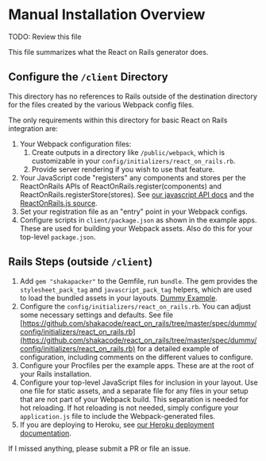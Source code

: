 # Manual Installation Overview

TODO: Review this file

This file summarizes what the React on Rails generator does.

## Configure the `/client` Directory

This directory has no references to Rails outside of the destination directory for the files created by the various Webpack config files.

The only requirements within this directory for basic React on Rails integration are:

1. Your Webpack configuration files:
   1. Create outputs in a directory like `/public/webpack`, which is customizable in your `config/initializers/react_on_rails.rb`.
   1. Provide server rendering if you wish to use that feature.
1. Your JavaScript code "registers" any components and stores per the ReactOnRails APIs of ReactOnRails.register(components) and ReactOnRails.registerStore(stores). See [our javascript API docs](https://www.shakacode.com/react-on-rails/docs/api/javascript-api/) and the [ReactOnRails.js source](https://github.com/shakacode/react_on_rails/tree/master/node_package/src/ReactOnRails.js).
1. Set your registration file as an "entry" point in your Webpack configs.
1. Configure scripts in `client/package.json` as shown in the example apps. These are used for building your Webpack assets. Also do this for your top-level `package.json`.

## Rails Steps (outside `/client`)

1. Add `gem "shakapacker"` to the Gemfile, run `bundle`. The gem provides the `stylesheet_pack_tag` and `javascript_pack_tag` helpers, which are used to load the bundled assets in your layouts. [Dummy Example](https://github.com/shakacode/react_on_rails/tree/master/spec/dummy/app/views/layouts/application.html.erb).
1. Configure the `config/initializers/react_on_rails.rb`. You can adjust some necessary settings and defaults. See file [https://github.com/shakacode/react_on_rails/tree/master/spec/dummy/config/initializers/react_on_rails.rb](https://github.com/shakacode/react_on_rails/tree/master/spec/dummy/config/initializers/react_on_rails.rb) for a detailed example of configuration, including comments on the different values to configure.
1. Configure your Procfiles per the example apps. These are at the root of your Rails installation.
1. Configure your top-level JavaScript files for inclusion in your layout. Use one file for static assets, and a separate file for any files in your setup that are not part of your Webpack build. This separation is needed for hot reloading. If hot reloading is not needed, simply configure your `application.js` file to include the Webpack-generated files.
1. If you are deploying to Heroku, see [our Heroku deployment documentation](https://www.shakacode.com/react-on-rails/docs/deployment/heroku-deployment/).

If I missed anything, please submit a PR or file an issue.
